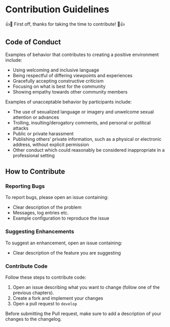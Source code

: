 # Contribution Guidelines

👍🎉 First off, thanks for taking the time to contribute! 🎉👍

## Code of Conduct

Examples of behavior that contributes to creating a positive environment include:

- Using welcoming and inclusive language
- Being respectful of differing viewpoints and experiences
- Gracefully accepting constructive criticism
- Focusing on what is best for the community
- Showing empathy towards other community members

Examples of unacceptable behavior by participants include:

- The use of sexualized language or imagery and unwelcome sexual attention or advances
- Trolling, insulting/derogatory comments, and personal or political attacks
- Public or private harassment
- Publishing others' private information, such as a physical or electronic address, without explicit permission
- Other conduct which could reasonably be considered inappropriate in a professional setting

## How to Contribute

### Reporting Bugs

To report bugs, please open an issue containing:

- Clear description of the problem
- Messages, log entries etc.
- Example configuration to reproduce the issue

### Suggesting Enhancements

To suggest an enhancement, open an issue containing:

- Clear description of the feature you are suggesting

### Contribute Code

Follow these steps to contribute code:

1. Open an issue describing what you want to change (follow one of the previous
   chapters).
2. Create a fork and implement your changes
3. Open a pull request to `develop`

Before submitting the Pull request, make sure to add a description of your
changes to the changelog.
